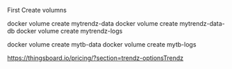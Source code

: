 First Create volumns 

docker volume create mytrendz-data
docker volume create mytrendz-data-db
docker volume create mytrendz-logs

docker volume create mytb-data
docker volume create mytb-logs




https://thingsboard.io/pricing/?section=trendz-optionsTrendz